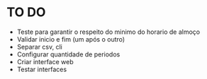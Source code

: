 # TO DO
- Teste para garantir o respeito do minimo do horario de almoço
- Validar inicio e fim (um após o outro)
- Separar csv, cli
- Configurar quantidade de periodos
- Criar interface web
- Testar interfaces